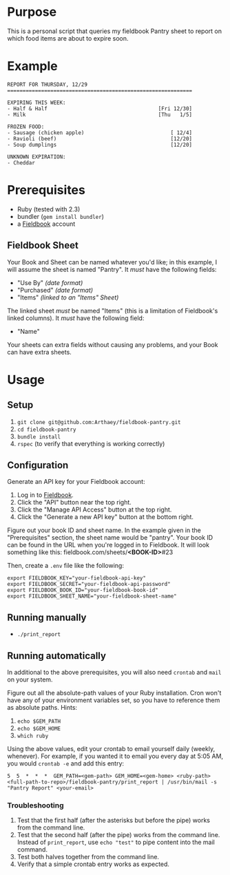 # Purpose

This is a personal script that queries my fieldbook Pantry sheet to report on which food items are about to expire soon.

# Example

```
REPORT FOR THURSDAY, 12/29
============================================================

EXPIRING THIS WEEK:
- Half & Half                                    [Fri 12/30]
- Milk                                           [Thu   1/5]

FROZEN FOOD:
- Sausage (chicken apple)                            [ 12/4]
- Ravioli (beef)                                     [12/20]
- Soup dumplings                                     [12/20]

UNKNOWN EXPIRATION:
- Cheddar  
```

# Prerequisites

- Ruby (tested with 2.3)
- bundler (`gem install bundler`)
- a [Fieldbook](https://fieldbook.com) account

## Fieldbook Sheet

Your Book and Sheet can be named whatever you'd like; in this example, I will assume the sheet is named "Pantry". It _must_ have the following fields:

- "Use By" _(date format)_
- "Purchased" _(date format)_
- "Items" _(linked to an "Items" Sheet)_

The linked sheet _must_ be named "Items" (this is a limitation of Fieldbook's linked columns). It _must_ have the following field:

- "Name"

Your sheets can extra fields without causing any problems, and your Book can have extra sheets.

# Usage

## Setup

1. `git clone git@github.com:Arthaey/fieldbook-pantry.git`
2. `cd fieldbook-pantry`
3. `bundle install`
4. `rspec` (to verify that everything is working correctly)

## Configuration

Generate an API key for your Fieldbook account:

1. Log in to [Fieldbook](https://fieldbook.com).
2. Click the "API" button near the top right.
3. Click the "Manage API Access" button at the top right.
4. Click the "Generate a new API key" button at the bottom right.

Figure out your book ID and sheet name. In the example given in the "Prerequisites" section, the sheet name would be "pantry". Your book ID can be found in the URL when you're logged in to Fieldbook. It will look something like this: fieldbook.com/sheets/**&lt;BOOK-ID&gt;**#23

Then, create a `.env` file like the following:

```
export FIELDBOOK_KEY="your-fieldbook-api-key"
export FIELDBOOK_SECRET="your-fieldbook-api-password"
export FIELDBOOK_BOOK_ID="your-fieldbook-book-id"
export FIELDBOOK_SHEET_NAME="your-fieldbook-sheet-name"
```

## Running manually

- `./print_report`

## Running automatically

In additional to the above prerequisites, you will also need `crontab` and `mail` on your system.

Figure out all the absolute-path values of your Ruby installation. Cron won't have any of your environment variables set, so you have to reference them as absolute paths. Hints:

1. `echo $GEM_PATH`
2. `echo $GEM_HOME`
3. `which ruby`

Using the above values, edit your crontab to email yourself daily (weekly, whenever). For example, if you wanted it to email you every day at 5:05 AM, you would `crontab -e` and add this entry:

```
5  5  *  *  *  GEM_PATH=<gem-path> GEM_HOME=<gem-home> <ruby-path> <full-path-to-repo>/fieldbook-pantry/print_report | /usr/bin/mail -s "Pantry Report" <your-email>
```

### Troubleshooting

1. Test that the first half (after the asterisks but before the pipe) works from the command line.
2. Test that the second half (after the pipe) works from the command line. Instead of `print_report`, use `echo "test"` to pipe content into the mail command.
3. Test both halves together from the command line.
4. Verify that a simple crontab entry works as expected.
